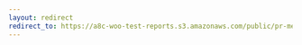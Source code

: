 ```yaml
---
layout: redirect
redirect_to: https://a8c-woo-test-reports.s3.amazonaws.com/public/pr-merge/39931/api/index.html
---
```

